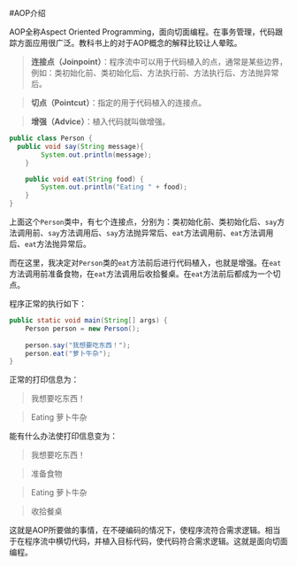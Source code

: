 #AOP介绍

AOP全称Aspect Oriented Programming，面向切面编程。在事务管理，代码跟踪方面应用很广泛。教科书上的对于AOP概念的解释比较让人晕眩。

>**连接点（Joinpoint）**：程序流中可以用于代码植入的点，通常是某些边界，例如：类初始化前、类初始化后、方法执行前、方法执行后、方法抛异常后。

>**切点（Pointcut）**：指定的用于代码植入的连接点。

>**增强（Advice）**：植入代码就叫做增强。

```java
public class Person {
  public void say(String message){
		System.out.println(message);
	}

	public void eat(String food) {
		System.out.println("Eating " + food);
	}
}
```

上面这个<code>Person</code>类中，有七个连接点，分别为：类初始化前、类初始化后、<code>say</code>方法调用前、<code>say</code>方法调用后、<code>say</code>方法抛异常后、<code>eat</code>方法调用前、<code>eat</code>方法调用后、<code>eat</code>方法抛异常后。

而在这里，我决定对<code>Person</code>类的<code>eat</code>方法前后进行代码植入，也就是增强。在<code>eat</code>方法调用前准备食物，在<code>eat</code>方法调用后收拾餐桌。在<code>eat</code>方法前后都成为一个切点。

程序正常的执行如下：

```java
public static void main(String[] args) {
	Person person = new Person();
	
	person.say("我想要吃东西！");
	person.eat("萝卜牛杂");
}
```

正常的打印信息为：
>我想要吃东西！

>Eating 萝卜牛杂

能有什么办法使打印信息变为：
>我想要吃东西！

>准备食物

>Eating 萝卜牛杂

>收拾餐桌

这就是AOP所要做的事情，在不硬编码的情况下，使程序流符合需求逻辑。相当于在程序流中横切代码，并植入目标代码，使代码符合需求逻辑。这就是面向切面编程。

